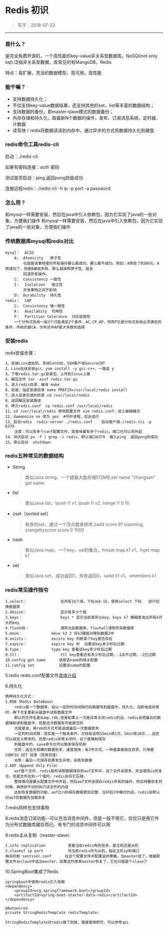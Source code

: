 # Redis 初识

> 写于：2018-07-23
---
### 是什么？
是完全免费开源的，一个高性能的key-value非关系型数据库。NoSQl(not only sql):泛指非关系型数据，库常见的有MangoDB，Redis
	
特点：易扩展，灵活的数据模型，高可用，高性能

### 能干嘛？
- 支持数据持久化；
- 不仅支持key-value数据结果，还支持其他的set，list等丰富的数据结构；
- 支持数据的备份，即master-slave模式的数据备份；
- 内存存储和持久化，取最新N个数据的操作，发布、订阅消息系统，定时器、计数器
- 读写快！redis将数据读读到内存中，通过异步的方式将数据持久化到硬盘

### redis命令工具redis-cli
启动：./redis-cli

如果有密码连接：auth 密码

测试是否启动：ping,返回pong则是成功

连接远程redis：./redis-cli -h ip -p port -a password

### 怎么用？
和mysql一样需要安装，然后在java中引入依赖包，因为它实现了java的一些对象，方便我们操作
和mysql一样需要安装，然后在java中引入依赖包，因为它实现了java的一些对象，方便我们操作

	
### 传统数据库mysql和redis对比
    mysql：	ACID
		A:	Atomicity	原子性
			也就是说事物里的所有操作要么都成功，要么都不成功。例如：A转给了B100元，A转成功了，但是B接收失败，那么就按照原子性，就会
			回滚所有操作。
		C:	Consistency	一致性
		I：	Isolation	独立性
			并发事物之间不影响
		D:	Durability	持久性
	redis：	CAP
		C:	Consistency	强一致性
		A：	Availabity	可用性
		P：	Partition tolerance  分区容错性
		一个分布式系统一般3个只能满足2个条件，AC,CP,AP，然而P又是分布式系统必须满足的条件，传统的是CA，分布式中AP是大多数的选择
		
### 安装redis
redis安装步骤：

	1、安装Linx虚拟机，系统CentOS，SSH客户端SecureCRT
	2、Linx在线安装gcc，yum install -y gcc-c++，一路选 y
	3、下载redis.tar.gz安装包、上传到linux上面
	4、解压文件 tar -axvf redis.tar.gz
	5、进入redis目录，编译 make
	6、安装、指定安装目录 make PREFIX=/usr/local/redis install
	7、进入安装完成的目录 cd /usr/local/redis
	8、返回解压安装路径
	9、拷贝redis.conf  cp redis.conf /usr/local/redis
	11、cd /usr/local/redis 修改配置文件 vim redis.conf，进入编辑模式
	12，daemonize no 改为 yes  #守护进程，后台运行
	13、启动redis  redis-server ./redis.conf    启动客户端./redis-cli -p  6379
		注意：可以有多个conf配置文件，就意味着有多个redis，端口也可以另外起
	14、测试启动 ps -f | grep -i redis、默认端口6379  输入ping  返回pong则成功
	15、停止启动  shutdown
	
### redis五种常见的数据结构

- String 
    > 类似Java string，一个键最大能存储512MB,set name "zhangsan" get name
- list
    > 类似Java list，lpush l1 v1, lpush l1 v2, lrange l1 0 10
- zset（sorted set）
    > 有序的set，通过一个浮点数来排序,zadd score 91 xiaoming, zrangebyscore score 0 1000
- hash
    > 类似Java map，一个key，val的集合，hmset map k1 v1，hget map k1
- set
    > 类似Java set，成功返回1，失败返回0，sadd k1 v1，smembers k1

### redis常见操作指令
	1.select：				总共有16个库，下标从0-15，使用select 下标   进行切换数据库
	2.dbsize：				显示有多少个值
	3.keys：  				keys * 显示当前库所以key，keys k? 模糊查询出所有k开头的key
	4.flushdb：				清除当前数据库，flushall清除所有数据库
	5.move：				move k3 2 将k3键值对移到数据2中
	6.exists：  			exists key 判断某个key是否存在
	7.expire：  			expire key 秒  设置该key多少秒后过期
	8.type：				type key 查看该key多少秒后过期
	9.ttl：					ttl key查看还有多少秒后过期，-1永不过期，-2已过期
	10.config get name		读取该name的相关配置
	11.config set           设置该name的配置
	
5.redis redis.conf配置文件[具体介绍](https://www.cnblogs.com/kreo/p/4423362.html) 
	
6.持久化

	两种持久化方式：
	1.RDB（Redis DataBase）
		redis是一个数据库，会以一定的时间间隔内将数据写到磁盘中，持久化，当断电或异常时，再下次复重新从磁盘中读取数据文件
		默认的文件名是dump.rdb,但是如果上一次是异常关闭redis的话，redis会把最后的数据强制读到磁盘中，但是这次数据有可能是空的
		也就是说，用reb的方式可能造成最后一次数据丢失
		一定的时间间隔：其实是一个触发条件，文档有说明15min改1次，5min改10次...这些可以自定义修改的，但是redis异常关闭时，这个是强制保存
		到磁盘中的，save命令也可以触发保存机制
		优势：适合大规模的数据恢复，速度很快；有2中方式，一种是直接放在目录，只用是CONFIG GET 目录（具体百度）
		劣势：最后一次保存如果发生异常，会丢失数据
	2.AOF（Append Only File）
		aof是个文件，redis每秒读取数据保存到aof文件中，这个文件会很多，并且增加io的复旦，但是文件达到一个值时，redis会将它压缩，
		整体情况是要从配置文件中开启，然后aof文件会保存redis所有的操作，然后待要恢复的时候，再原封不动的执行该文件的内容
		达到恢复数据的功能，aof比rdb保存数据更加完整，当开启2中模式的话，redis会默认对aof的数据先加载恢复
		
7.redis同样也支持事物

8.redis消息订阅功能--可以充当消息中间件，但是一般不用它，仅仅只是用它作为分布式数据库缓存而已，有专门的消息中间件可以用

9.redis主从复制（master-slave）
	
    1.info replication     		查看当前redis角色信息，是主机还是从机
    2.slaveof ip port			将当前redis作为从机，指定主机ip和端口
    哨兵机制 sentinel.conf		在这个配置文件中配置监听策略，当master挂了，根据配置文件从slave中选出master，如果这时原来master恢复了，它也只能是个slave了
									
10.SpringBoot集成了Redis
```
springboot中使用redis引入依赖
<dependency>
	<groupId>org.springframework.boot</groupId>
	<artifactId>spring-boot-starter-data-redis</artifactId>
</dependency>

@Autowired
private StringRedisTemplate redisTemplate;

StringRedisTemplate对redis做了封装，直接使用即可，可以参考api
```
	
	
	